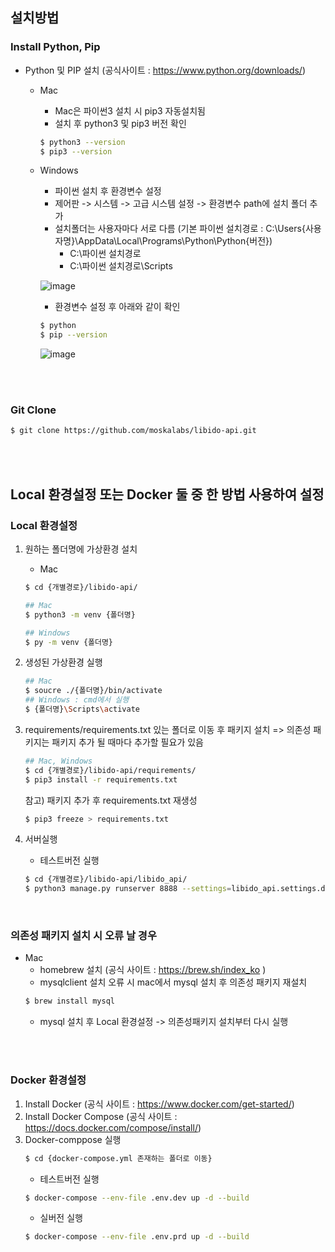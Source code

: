 
## 설치방법
### Install Python, Pip
+ Python 및 PIP 설치 (공식사이트 : https://www.python.org/downloads/)
    + Mac
        + Mac은 파이썬3 설치 시 pip3 자동설치됨
        + 설치 후 python3 및 pip3 버전 확인
        ```bash
        $ python3 --version
        $ pip3 --version
        ```

    + Windows
        + 파이썬 설치 후 환경변수 설정
        + 제어판 -> 시스템 -> 고급 시스템 설정 -> 환경변수 path에 설치 폴더 추가
        + 설치폴더는 사용자마다 서로 다름 (기본 파이썬 설치경로 : C:\Users\{사용자명}\AppData\Local\Programs\Python\Python{버전}\)
          - C:\파이썬 설치경로
          - C:\파이썬 설치경로\Scripts

        ![image](https://user-images.githubusercontent.com/105629261/172600583-67b039f4-3733-45f7-9b2b-e1a76e295254.png)
        
        + 환경변수 설정 후 아래와 같이 확인
        ```bash
        $ python
        $ pip --version
        ```

        ![image](https://user-images.githubusercontent.com/105629261/172602687-fff2a3a7-497f-4b97-8155-ca4468ab3400.png)


<br><br>
### Git Clone
```bash
$ git clone https://github.com/moskalabs/libido-api.git
```
<br><br>
## Local 환경설정 또는 Docker 둘 중 한 방법 사용하여 설정
### Local 환경설정
1. 원하는 폴더명에 가상환경 설치
    + Mac
    ```bash
    $ cd {개별경로}/libido-api/
    
    ## Mac
    $ python3 -m venv {폴더명}

    ## Windows
    $ py -m venv {폴더명}
    ```
2. 생성된 가상환경 실행
    ```bash
    ## Mac
    $ soucre ./{폴더명}/bin/activate
    ## Windows : cmd에서 실행 
    $ {폴더명}\Scripts\activate
    ```
3. requirements/requirements.txt 있는 폴더로 이동 후 패키지 설치 => 의존성 패키지는 패키지 추가 될 때마다 추가할 필요가 있음
    ```bash
    ## Mac, Windows
    $ cd {개별경로}/libido-api/requirements/
    $ pip3 install -r requirements.txt
    ```

    참고) 패키지 추가 후 requirements.txt 재생성
    ```bash
    $ pip3 freeze > requirements.txt
    ```
4. 서버실행
    + 테스트버전 실행
    ```bash
    $ cd {개별경로}/libido-api/libido_api/
    $ python3 manage.py runserver 8888 --settings=libido_api.settings.development
    ```   
    <br>
### 의존성 패키지 설치 시 오류 날 경우
+ Mac
    + homebrew 설치 (공식 사이트 : https://brew.sh/index_ko )
    + mysqlclient 설치 오류 시 mac에서 mysql 설치 후 의존성 패키지 재설치
    ```bash
    $ brew install mysql
    ```
    + mysql 설치 후 Local 환경설정 -> 의존성패키지 설치부터 다시 실행

 <br><br>
### Docker 환경설정
1. Install Docker (공식 사이트 : https://www.docker.com/get-started/)
2. Install Docker Compose (공식 사이트 : https://docs.docker.com/compose/install/)
3. Docker-comppose 실행
    ```bash
    $ cd {docker-compose.yml 존재하는 폴더로 이동}
    ```
   + 테스트버전 실행
    ```bash
    $ docker-compose --env-file .env.dev up -d --build 
    ```
   + 실버전 실행
    ```bash
    $ docker-compose --env-file .env.prd up -d --build
    ```
